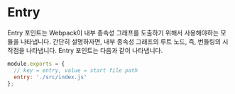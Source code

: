 Entry
===
Entry 포인트는 Webpack이 내부 종속성 그래프를 도출하기 위해서 사용해야하는 모듈을 나타냅니다. 간단히 설명하자면, 내부 종속성 그래프의 루트 노드, 즉, 번들링의 시작점을 나타냅니다. Entry 포인트는 다음과 같이 나타냅니다.
```javascript
module.exports = {
  // key = entry, value = start file path
  entry: './src/index.js'
};
```